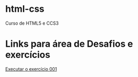 # html-css
 Curso de HTML5 e CCS3
    <h1> Links para área de Desafios e exercícios </h1>
 <a href="https://rodsill.github.io/html-css/exercicios/ex001/index.html"> Executar o exercício 001</a>
